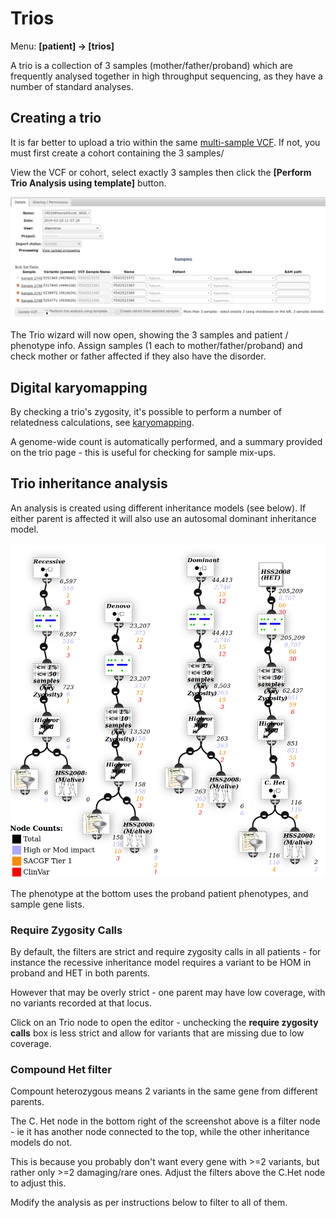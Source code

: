 # Trios

Menu: **[patient] -> [trios]**

A trio is a collection of 3 samples (mother/father/proband) which are frequently analysed together in high throughput sequencing, as they have a number of standard analyses.

## Creating a trio

It is far better to upload a trio within the same [multi-sample VCF](../data/vcf_samples.md). If not, you must first create a cohort containing the 3 samples/

View the VCF or cohort, select exactly 3 samples then click the **[Perform Trio Analysis using template]** button.

![Creating a Trio](../data/images/multi_sample_vcf.png)

The Trio wizard will now open, showing the 3 samples and patient / phenotype info. Assign samples (1 each to mother/father/proband) and check mother or father affected if they also have the disorder.

## Digital karyomapping

By checking a trio's zygosity, it's possible to perform a number of relatedness calculations, see [karyomapping](../analysis/karyomapping.md).

A genome-wide count is automatically performed, and a summary provided on the trio page - this is useful for checking for sample mix-ups. 

## Trio inheritance analysis

An analysis is created using different inheritance models (see below). If either parent is affected it will also use an autosomal dominant inheritance model.

![Trio inheritance analysis](images/trio_analysis.png)

The phenotype at the bottom uses the proband patient phenotypes, and sample gene lists.

### Require Zygosity Calls

By default, the filters are strict and require zygosity calls in all patients - for instance the recessive inheritance model requires a variant to be HOM in proband and HET in both parents.

However that may be overly strict - one parent may have low coverage, with no variants recorded at that locus.

Click on an Trio node to open the editor - unchecking the **require zygosity calls** box is less strict and allow for variants that are missing due to low coverage.

### Compound Het filter

Compount heterozygous means 2 variants in the same gene from different parents.

The C. Het node in the bottom right of the screenshot above is a filter node - ie it has another node connected to the top, while the other inheritance models do not.

This is because you probably don't want every gene with >=2 variants, but rather only >=2 damaging/rare ones. Adjust the filters above the C.Het node to adjust this.

Modify the analysis as per instructions below to filter to all of them.

